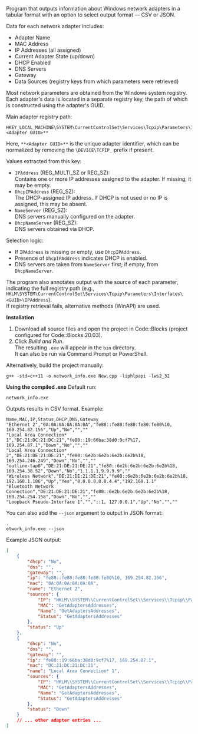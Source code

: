 Program that outputs information about Windows network adapters in a tabular format with an option to select output format — CSV or JSON.

Data for each network adapter includes:

- Adapter Name
- MAC Address
- IP Addresses (all assigned)
- Current Adapter State (up/down)
- DHCP Enabled
- DNS Servers
- Gateway
- Data Sources (registry keys from which parameters were retrieved)

Most network parameters are obtained from the Windows system registry. Each adapter's data is located in a separate registry key, the path of which is constructed using the adapter's GUID.

Main adapter registry path:
```
HKEY_LOCAL_MACHINE\SYSTEM\CurrentControlSet\Services\Tcpip\Parameters\Interfaces\**<Adapter GUID>**
```
Here, `**<Adapter GUID>**` is the unique adapter identifier, which can be normalized by removing the `\DEVICE\TCPIP_` prefix if present.

Values extracted from this key:
- `IPAddress` (REG_MULTI_SZ or REG_SZ):  
  Contains one or more IP addresses assigned to the adapter. If missing, it may be empty.
- `DhcpIPAddress` (REG_SZ):  
  The DHCP-assigned IP address. If DHCP is not used or no IP is assigned, this may be absent.
- `NameServer` (REG_SZ):  
  DNS servers manually configured on the adapter.
- `DhcpNameServer` (REG_SZ):  
  DNS servers obtained via DHCP.

Selection logic:
- If `IPAddress` is missing or empty, use `DhcpIPAddress`.
- Presence of `DhcpIPAddress` indicates DHCP is enabled.
- DNS servers are taken from `NameServer` first; if empty, from `DhcpNameServer`.

The program also annotates output with the source of each parameter, indicating the full registry path (e.g., `HKLM\SYSTEM\CurrentControlSet\Services\Tcpip\Parameters\Interfaces\<GUID>\IPAddress`).  
If registry retrieval fails, alternative methods (WinAPI) are used.

**Installation**
1. Download all source files and open the project in Code::Blocks (project configured for Code::Blocks 20.03).
2. Click *Build and Run*.  
   The resulting `.exe` will appear in the `bin` directory.  
   It can also be run via Command Prompt or PowerShell.

Alternatively, build the project manually:
```
g++ -std=c++11 -o network_info.exe New.cpp -liphlpapi -lws2_32
```

**Using the compiled .exe**
Default run:
```
network_info.exe
```
Outputs results in CSV format. Example:
```csv
Name,MAC,IP,Status,DHCP,DNS,Gateway
"Ethernet 2","0A:0A:0A:0A:0A:0A","fe80::fe80:fe80:fe80:fe80%10, 169.254.82.156","Up","No","",""
"Local Area Connection* 1","DC:21:DC:21:DC:21","fe80::19:66ba:38d0:9cf7%17, 169.254.87.1","Down","No","",""
"Local Area Connection* 2","DE:21:DE:21:DE:21","fe80::6e2b:6e2b:6e2b:6e2b%18, 169.254.246.249","Down","No","",""
"outline-tap0","DE:21:DE:21:DE:21","fe80::6e2b:6e2b:6e2b:6e2b%18, 169.254.38.52","Down","No","1.1.1.1,9.9.9.9",""
"Wireless Network","DE:21:DE:21:DE:21","fe80::6e2b:6e2b:6e2b:6e2b%18, 192.168.1.186","Up","Yes","8.8.8.8,8.8.4.4","192.168.1.1"
"Bluetooth Network Connection","DE:21:DE:21:DE:21","fe80::6e2b:6e2b:6e2b:6e2b%18, 169.254.254.158","Down","No","",""
"Loopback Pseudo-Interface 1","","::1, 127.0.0.1","Up","No","",""
```

You can also add the `--json` argument to output in JSON format:
```
.
etwork_info.exe --json
```
Example JSON output:
```json
[
    {
        "dhcp": "No",
        "dns": "",
        "gateway": "",
        "ip": "fe80::fe80:fe80:fe80:fe80%10, 169.254.82.156",
        "mac": "0A:0A:0A:0A:0A:0A",
        "name": "Ethernet 2",
        "sources": {
            "IP": "HKLM\\SYSTEM\\CurrentControlSet\\Services\\Tcpip\\Parameters\\Interfaces\\{61312BEA-CEEC-4D6B-A303-612B864E12B1}",
            "MAC": "GetAdaptersAddresses",
            "Name": "GetAdaptersAddresses",
            "Status": "GetAdaptersAddresses"
        },
        "status": "Up"
    },
    {
        "dhcp": "No",
        "dns": "",
        "gateway": "",
        "ip": "fe80::19:66ba:38d0:9cf7%17, 169.254.87.1",
        "mac": "DC:21:DC:21:DC:21",
        "name": "Local Area Connection* 1",
        "sources": {
            "IP": "HKLM\\SYSTEM\\CurrentControlSet\\Services\\Tcpip\\Parameters\\Interfaces\\{CFB12BAC-A12B-46C1-BAFC-A012B13CEA67}",
            "MAC": "GetAdaptersAddresses",
            "Name": "GetAdaptersAddresses",
            "Status": "GetAdaptersAddresses"
        },
        "status": "Down"
    }
    // ... other adapter entries ...
]
```
